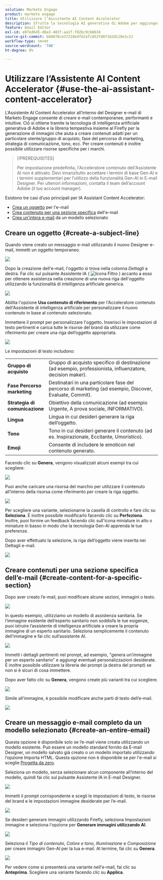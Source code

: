 ```yaml
---
solution: Marketo Engage
product: marketo engage
title: Utilizzare l’Assistente AI Content Accelerator
description: Sfrutta la tecnologia AI generativa di Adobe per aggiungere testo e/o immagini utili alle e-mail.
feature: Email Editor
exl-id: e07ed645-d8a3-483f-aa1f-f82bc9cb8634
source-git-commit: b8d878ce37218e4fd2afcd52fd07162d110e1c21
workflow-type: tm+mt
source-wordcount: '746'
ht-degree: 0%

---
```


# Utilizzare l’Assistente AI Content Accelerator {#use-the-ai-assistant-content-accelerator}

L’Assistente AI Content Accelerator all’interno del Designer e-mail di Marketo Engage consente di creare e-mail contemporanee, performanti e intuitive. Ciò si ottiene tramite la tecnologia di intelligenza artificiale generativa di Adobe e la libreria tempestiva insieme al Firefly per la generazione di immagini che aiuta a creare contenuti adatti per un particolare utente/gruppo di acquisto, fase del percorso di marketing, strategia di comunicazione, tono, ecc. Per creare contenuti è inoltre possibile utilizzare risorse specifiche per i marchi.

>[!PREREQUISITES]
>
>Per impostazione predefinita, l&#39;Acceleratore contenuto dell&#39;Assistente AI non è attivato. Devi innanzitutto accettare i termini di base Gen-AI e i termini supplementari per l’utilizzo della funzionalità Gen-AI in E-mail Designer. Per ulteriori informazioni, contatta il team dell’account Adobe (il tuo account manager).

Esistono tre casi d’uso principali per IA Assistant Content Accelerator:

* [Crea un oggetto](#create-a-subject-line) per l&#39;e-mail
* [Crea contenuto per una sezione specifica](#create-content-for-a-specific-section) dell&#39;e-mail
* [Crea un&#39;intera e-mail](#create-an-entire-email) da un modello selezionato

## Creare un oggetto {#create-a-subject-line}

Quando viene creato un messaggio e-mail utilizzando il nuovo Designer e-mail, immetti un oggetto temporaneo.

![](assets/use-the-ai-assistant-content-accelerator-1.png)

Dopo la creazione dell&#39;e-mail, l&#39;oggetto si trova nella colonna _Dettagli_ a destra. Fai clic sul pulsante Assistente IA ( ![Icona Filtro](assets/icon-ai-assistant.png) ) accanto a esso per ottenere assistenza nella creazione di una nuova riga dell&#39;oggetto utilizzando la funzionalità di intelligenza artificiale generica.

![](assets/use-the-ai-assistant-content-accelerator-2.png)

Abilita l&#39;opzione **Usa contenuto di riferimento** per l&#39;Acceleratore contenuto dell&#39;Assistente di intelligenza artificiale per personalizzare il nuovo contenuto in base al contenuto selezionato.

Immettere il prompt per personalizzare l&#39;oggetto. Inserisci le impostazioni di testo pertinenti e carica tutte le risorse del brand da utilizzare come riferimento per creare una riga dell’oggetto appropriata.

![](assets/use-the-ai-assistant-content-accelerator-3.png)

Le impostazioni di testo includono:

<table><tbody>
  <tr>
    <td style="width:25%"><b>Gruppo di acquisto</b></td>
    <td>Gruppo di acquisto specifico di destinazione (ad esempio, professionista, influenzatore, decision maker).</td>
  </tr>
  <tr>
    <td style="width:25%"><b>Fase Percorso marketing</b></td>
    <td>Destinatari in una particolare fase del percorso di marketing (ad esempio, Discover, Evaluate, Commit).</td>
  </tr>
  <tr>
    <td style="width:25%"><b>Strategia di comunicazione</b></td>
    <td>Obiettivo della comunicazione (ad esempio Urgente, A prova sociale, INFORMATIVO).</td>
  </tr>
  <tr>
    <td style="width:25%"><b>Lingua</b></td>
    <td>Lingua in cui desideri generare la riga dell’oggetto.</td>
  </tr>
  <tr>
    <td style="width:25%"><b>Tono</b></td>
    <td>Tono in cui desideri generare il contenuto (ad es. Inspirazionale, Eccitante, Umoristico).</td>
  </tr>
  <tr>
    <td style="width:25%"><b>Emoji</b></td>
    <td>Consente di includere le emoticon nel contenuto generato.</td>
  </tr>
</tbody>
</table>

Facendo clic su **Genera**, vengono visualizzati alcuni esempi tra cui scegliere:

![](assets/use-the-ai-assistant-content-accelerator-4.png)

Puoi anche caricare una risorsa del marchio per utilizzare il contenuto all’interno della risorsa come riferimento per creare la riga oggetto.

![](assets/use-the-ai-assistant-content-accelerator-5.png)

Per scegliere una variante, selezionarne la casella di controllo e fare clic su **Seleziona**. È inoltre possibile modificarlo facendo clic su **Perfeziona**. Inoltre, puoi fornire un feedback facendo clic sull&#39;icona miniature in alto o miniature in basso in modo che la tecnologia Gen-AI apprenda le tue preferenze.

Dopo aver effettuato la selezione, la riga dell’oggetto viene inserita nei Dettagli e-mail.

![](assets/use-the-ai-assistant-content-accelerator-6.png)

## Creare contenuti per una sezione specifica dell’e-mail {#create-content-for-a-specific-section}

Dopo aver creato l’e-mail, puoi modificare alcune sezioni, immagini o testo.

![](assets/use-the-ai-assistant-content-accelerator-7.png)

In questo esempio, utilizziamo un modello di assistenza sanitaria. Se l’immagine esistente dell’esperto sanitario non soddisfa le tue esigenze, puoi istruire l’assistente di intelligenza artificiale a creare la propria immagine di un esperto sanitario. Seleziona semplicemente il contenuto dell’immagine e fai clic sull’assistente AI.

![](assets/use-the-ai-assistant-content-accelerator-8.png)

Immetti i dettagli pertinenti nel prompt, ad esempio, &quot;genera un’immagine per un esperto sanitario&quot; e aggiungi eventuali personalizzazioni desiderate. È inoltre possibile utilizzare la libreria dei prompt (a destra del prompt) se non si è sicuri di cosa immettere.

Dopo aver fatto clic su **Genera**, vengono create più varianti tra cui scegliere.

![](assets/use-the-ai-assistant-content-accelerator-9.png)

Simile all’immagine, è possibile modificare anche parti di testo dell’e-mail.

![](assets/use-the-ai-assistant-content-accelerator-10.png)

## Creare un messaggio e-mail completo da un modello selezionato {#create-an-entire-email}

Questa opzione è disponibile solo se l’e-mail viene creata utilizzando un modello esistente. Può essere un modello standard fornito da E-mail Designer, un modello salvato già creato o un modello importato utilizzando l’opzione Importa HTML. Questa opzione non è disponibile se per l&#39;e-mail si sceglie [Progetta da zero](/help/marketo/product-docs/email-marketing/email-designer/email-authoring.md#design-from-scratch).

Seleziona un modello, senza selezionare alcun componente all’interno del modello, quindi fai clic sul pulsante Assistente IA in E-mail Designer.

![](assets/use-the-ai-assistant-content-accelerator-11.png)

Immetti il prompt corrispondente e scegli le impostazioni di testo, le risorse del brand e le impostazioni immagine desiderate per l’e-mail.

![](assets/use-the-ai-assistant-content-accelerator-12.png)

Se desideri generare immagini utilizzando Firefly, seleziona Impostazioni immagine e seleziona l&#39;opzione per **Generare immagini utilizzando AI**.

![](assets/use-the-ai-assistant-content-accelerator-13.png)

Seleziona il _Tipo di contenuto_, _Colore e tono_, _Illuminazione_ e _Composizione_ per creare immagini Gen-AI per la tua e-mail. Al termine, fai clic su **Genera**.

![](assets/use-the-ai-assistant-content-accelerator-14.png)

Per vedere come si presenterà una variante nell&#39;e-mail, fai clic su **Anteprima**. Scegliere una variante facendo clic su **Applica**.
